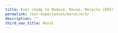 ```yaml
---
title: Ever ready to Reduce, Reuse, Recycle (ER3)
permalink: /our-experiences/moral/er3/
description: ""
third_nav_title: Moral
---
```

